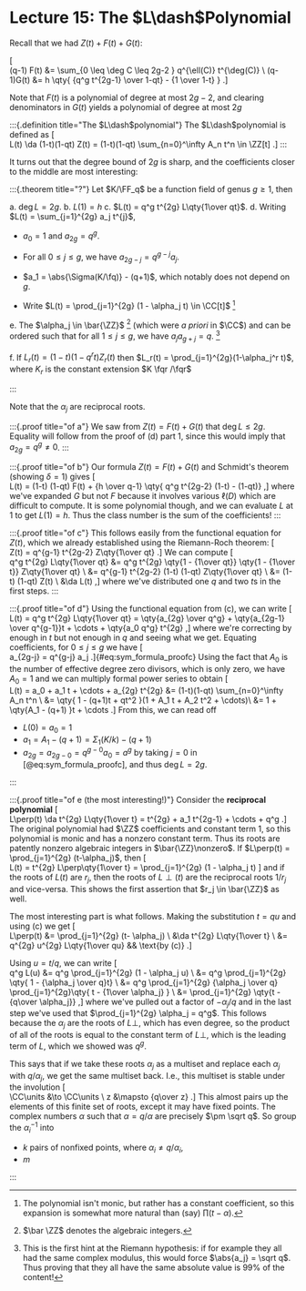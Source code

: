 # Lecture 15: The $L\dash$Polynomial

Recall that we had $Z(t) + F(t) + G(t)$:

\[  
(q-1) F(t) 
&= \sum_{0 \leq \deg C \leq 2g-2 } q^{\ell(C)} t^{\deg(C)} \\
(q-1)G(t)
&= h \qty{ {q^g t^{2g-1} \over 1-qt} - {1 \over 1-t} }
.\]

Note that $F(t)$ is a polynomial of degree at most $2g-2$, and clearing denominators in $G(t)$ yields a polynomial of degree at most $2g$


:::{.definition title="The $L\dash$polynomial"}
The $L\dash$polynomial is defined as
\[  
L(t) \da (1-t)(1-qt) Z(t) = (1-t)(1-qt) \sum_{n=0}^\infty A_n t^n \in \ZZ[t]
.\]
:::

It turns out that the degree bound of $2g$ is sharp, and the coefficients closer to the middle are most interesting:

:::{.theorem title="?"}
Let $K/\FF_q$ be a function field of genus $g\geq 1$, then

a. $\deg L = 2g$.
b. $L(1) = h$
c. $L(t) = q^g t^{2g} L\qty{1\over qt}$.
d. Writing $L(t) = \sum_{j=1}^{2g} a_j t^{j}$,

  - $a_0 = 1$ and $a_{2g} = q^g$.
  - For all $0\leq j \leq g$, we have $a_{2g-j} = q^{g-j}a_j$.
  - $a_1 = \abs{\Sigma(K/\fq)} - (q+1)$, which notably does not depend on $g$.

- Write $L(t) = \prod_{j=1}^{2g} (1 - \alpha_j t) \in \CC[t]$ [^why_this_expansion]

e. The $\alpha_j \in \bar{\ZZ}$ [^algebraic_ints_note]
(which were *a priori* in $\CC$) and can be ordered such that for all $1\leq j \leq g$, we have $a_j a_{g+j} = q$. [^hint_at_rh]

f. If $L_r(t) = (1-t)(1-q^rt) Z_r(t)$ then $L_r(t) = \prod_{j=1}^{2g}(1-\alpha_j^r t)$, where $K_r$ is the constant extension $K \fqr /\fqr$

[^hint_at_rh]: This is the first hint at the Riemann hypothesis: if for example they all had the same complex modulus, this would force $\abs{a_j} = \sqrt q$.
Thus proving that they all have the same absolute value is 99% of the content!

[^algebraic_ints_note]: $\bar \ZZ$ denotes the algebraic integers.

[^why_this_expansion]: The polynomial isn't monic, but rather has a constant coefficient, so this expansion is somewhat more natural than (say) $\prod (t-\alpha)$.

:::

Note that the $\alpha_j$ are reciprocal roots.

:::{.proof title="of a"}
We saw from $Z(t) = F(t) + G(t)$ that $\deg L \leq 2g$.
Equality will follow from the proof of (d) part 1, since this would imply that $a_{2g} = q^g \neq 0$.
:::

:::{.proof title="of b"}
Our formula $Z(t) = F(t) + G(t)$ and Schmidt's theorem (showing $\delta = 1$) gives
\[  
L(t) = (1-t) (1-qt) F(t) + {h \over q-1} \qty{ q^g t^{2g-2} (1-t) - (1-qt)}
,\]
where we've expanded $G$ but not $F$ because it involves various $\ell(D)$ which are difficult to compute. 
It is some polynomial though, and we can evaluate $L$ at 1 to get $L(1) = h$.
Thus the class number is the sum of the coefficients!
:::

:::{.proof title="of c"}
This follows easily from the functional equation for $Z(t)$, which we already established using the Riemann-Roch theorem:
\[  
Z(t) = q^{g-1} t^{2g-2} Z\qty{1\over qt}
.\]
We can compute
\[  
q^g t^{2g} L\qty{1\over qt} 
&= q^g t^{2g} \qty{1 - {1\over qt}} \qty{1 - {1\over t}} Z\qty{1\over qt} \\
&= q^{g-1} t^{2g-2} (1-t) (1-qt) Z\qty{1\over qt} \\
&= (1-t) (1-qt) Z(t) \\
&\da L(t)
,\]
where we've distributed one $q$ and two $t$s in the first steps.
:::

:::{.proof title="of d"}
Using the functional equation from (c), we can write
\[  
L(t) = q^g t^{2g}  L\qty{1\over qt} = \qty{a_{2g} \over q^g} + \qty{a_{2g-1} \over q^{g-1}}t + \cdots +  \qty{a_0 q^g} t^{2g}
,\]
where we're correcting by enough in $t$ but not enough in $q$ and seeing what we get.
Equating coefficients, for $0\leq j \leq g$ we have
\[  
a_{2g-j} = q^{g-j} a_j
.\]{#eq:sym_formula_proofc}
Using the fact that $A_0$ is the number of effective degree zero divisors, which is only zero, we have $A_0 = 1$ and we can multiply formal power series to obtain 
\[  
L(t) = a_0 + a_1 t + \cdots + a_{2g} t^{2g} 
&= (1-t)(1-qt) \sum_{n=0}^\infty A_n t^n \\
&= \qty{ 1 - (q+1)t + qt^2 }(1 + A_1 t + A_2 t^2 + \cdots)\\
&= 1 + \qty{A_1 - (q+1) }t + \cdots
.\]
From this, we can read off

- $L(0) = a_0 = 1$
- $a_1 = A_1 - (q+1) = \Sigma_1(K/k) - (q+1)$
- $a_{2g} = a_{2g-0} = q^{g-0}a_0 = a^g$ by taking $j=0$ in [@eq:sym_formula_proofc], and thus $\deg L = 2g$.

:::

:::{.proof title="of e (the most interesting!)"}
Consider the **reciprocal polynomial** 
\[  
L\perp(t) \da t^{2g} L\qty{1\over t}
= t^{2g} + a_1 t^{2g-1} + \cdots + q^g
.\]
The original polynomial had $\ZZ$ coefficients and constant term 1, so this polynomial is monic and has a nonzero constant term.
Thus its roots are patently nonzero algebraic integers in $\bar{\ZZ}\nonzero$.
If $L\perp(t) = \prod_{j=1}^{2g} (t-\alpha_j)$, then 
\[  
L(t) = t^{2g} L\perp\qty{1\over t} = \prod_{j=1}^{2g} (1 - \alpha_j t)
\]
and if the roots of $L(t)$ are $r_j$, then the roots of $L\perp(t)$ are the reciprocal roots $1/r_j$ and vice-versa.
This shows the first assertion that $r_j \in \bar{\ZZ}$ as well.

The most interesting part is what follows.
Making the substitution $t=qu$ and using (c) we get
\[  
L\perp(t)
&= \prod_{j=1}^{2g} (t- \alpha_j) \\
&\da t^{2g} L\qty{1\over t} \\
&= q^{2g} u^{2g} L\qty{1\over qu} && \text{by (c)}
.\]

Using $u = t/q$, we can write 
\[  
q^g L(u) 
&= q^g \prod_{j=1}^{2g} (1 - \alpha_j u) \\
&= q^g \prod_{j=1}^{2g} \qty{ 1 - {\alpha_j \over q}t} \\
&= q^g \prod_{j=1}^{2g} {\alpha_j \over q} \prod_{j=1}^{2g}\qty{ t - {1\over \alpha_j} } \\
&= \prod_{j=1}^{2g} \qty{t - {q\over \alpha_j}}
,\]
where we've pulled out a factor of $-\alpha_j/q$ and
in the last step we've used that $\prod_{j=1}^{2g} \alpha_j = q^g$. 
This follows because the $\alpha_j$ are the roots of $L\perp$, which has even degree, so the product of all of the roots is equal to the constant term of $L\perp$, which is the leading term of $L$, which we showed was $q^g$.

This says that if we take these roots $\alpha_j$ as a multiset and replace each $\alpha_j$ with $q/\alpha_j$, we get the same multiset back.
I.e., this multiset is stable under the involution
\[  
\CC\units &\to \CC\units \\
z &\mapsto {q\over z}
.\]
This almost pairs up the elements of this finite set of roots, except it may have fixed points.
The complex numbers $\alpha$ such that $\alpha = q/\alpha$ are precisely $\pm \sqrt q$.
So group the $\alpha_i^{-1}$ into

- $k$ pairs of nonfixed points, where $\alpha_i \neq q/\alpha_i$,
- $m$ 

:::



